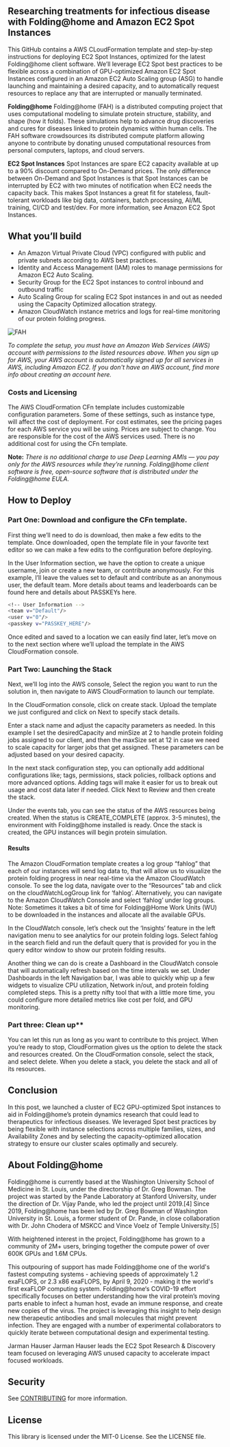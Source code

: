 ## Researching treatments for infectious disease with Folding@home and Amazon EC2 Spot Instances
This GitHub contains a AWS CLoudFormation template and step-by-step instructions for deploying EC2 Spot Instances, optimized for the latest Folding@home client software. We’ll leverage EC2 Spot best practices to be flexible across a combination of GPU-optimized Amazon EC2 Spot Instances configured in an Amazon EC2 Auto Scaling group (ASG) to handle launching and maintaining a desired capacity, and to automatically request resources to replace any that are interrupted or manually terminated. 

**Folding@home**
Folding@home (FAH) is a distributed computing project that uses computational modeling to simulate protein structure, stability, and shape (how it folds). These simulations help to advance drug discoveries and cures for diseases linked to protein dynamics within human cells. The FAH software crowdsources its distributed compute platform allowing anyone to contribute by donating unused computational resources from personal computers, laptops, and cloud servers. 


**EC2 Spot Instances**
Spot Instances are spare EC2 capacity available at up to a 90% discount compared to On-Demand prices. The only difference between On-Demand and Spot Instances is that Spot Instances can be interrupted by EC2 with two minutes of notification when EC2 needs the capacity back. This makes Spot Instances a great fit for stateless, fault-tolerant workloads like big data, containers, batch processing, AI/ML training, CI/CD and test/dev. For more information, see Amazon EC2 Spot Instances. 


## What you’ll build
* An Amazon Virtual Private Cloud (VPC) configured with public and private subnets according to AWS best practices. 
* Identity and Access Management (IAM) roles to manage permissions for Amazon EC2 Auto Scaling.
* Security Group for the EC2 Spot instances to control inbound and outbound traffic
* Auto Scaling Group for scaling EC2 Spot instances in and out as needed using the Capacity Optimized allocation strategy.
* Amazon CloudWatch instance metrics and logs for real-time monitoring of our protein folding progress.
 
 ![FAH](https://user-images.githubusercontent.com/68295015/89449052-5fcc6980-d70d-11ea-9419-e14cafad48e0.png)
 
*To complete the setup, you must have an Amazon Web Services (AWS) account with permissions to the listed resources above. When you sign up for AWS, your AWS account is automatically signed up for all services in AWS, including Amazon EC2. If you don't have an AWS account, find more info about creating an account here.*

### Costs and Licensing
The AWS CloudFormation CFn template includes customizable configuration parameters. Some of these settings, such as instance type, will affect the cost of deployment. For cost estimates, see the pricing pages for each AWS service you will be using. Prices are subject to change. You are responsible for the cost of the AWS services used. There is no additional cost for using the CFn template.

**Note:** _There is no additional charge to use Deep Learning AMIs — you pay only for the AWS resources while they’re running. Folding@home client software is free, open-source software that is distributed under the Folding@home EULA._

## How to Deploy 
### Part One: Download and configure the CFn template.

First thing we’ll need to do is download, then make a few edits to the template. 
Once downloaded, open the template file in your favorite text editor so we can make a few edits to the configuration before deploying.

In the User Information section, we have the option to create a unique username, join or create a new team, or contribute anonymously. For this example, I’ll leave the values set to default and contribute as an anonymous user, the default team. More details about teams and leaderboards can be found here and details about PASSKEYs here. 

```bash
<!-- User Information --> 
<team v="Default"/>
<user v="0"/>
<passkey v="PASSKEY_HERE"/>
```
 
Once edited and saved to a location we can easily find later, let’s move on to the next section where we’ll upload the template in the AWS CloudFormation console. 

### Part Two: Launching the Stack
Next, we’ll log into the AWS console, Select the region you want to run the solution in, then navigate to AWS CloudFormation to launch our template.

In the CloudFormation console, click on create stack. Upload the template we just configured and click on Next to specify stack details.


 

Enter a stack name and adjust the capacity parameters as needed. In this example I set the desiredCapacity and minSize at 2 to handle protein folding jobs assigned to our client, and then the maxSize set at 12 in case we need to scale capacity for larger jobs that get assigned. These parameters can be adjusted based on your desired capacity. 

 

In the next stack configuration step, you can optionally add additional configurations like; tags, permissions, stack policies, rollback options and more advanced options. Adding tags will make it easier for us to break out usage and cost data later if needed. Click Next to Review and then create the stack. 

Under the events tab, you can see the status of the AWS resources being created. When the status is CREATE_COMPLETE (approx. 3-5 minutes), the environment with Folding@home installed is ready. Once the stack is created, the GPU instances will begin protein simulation.

#### Results
The Amazon CloudFormation template creates a log group “fahlog” that each of our instances will send log data to, that will allow us to visualize the protein folding progress in near real-time via the Amazon CloudWatch console. To see the log data, navigate over to the “Resources” tab and click on the cloudWatchLogGroup link for ‘fahlog’. Alternatively, you can navigate to the Amazon CloudWatch Console and select ‘fahlog’ under log groups. Note: Sometimes it takes a bit of time for Folding@Home Work Units (WU) to be downloaded in the instances and allocate all the available GPUs. 

In the CloudWatch console, let’s check out the ‘Insights’ feature in the left navigation menu to see analytics for our protein folding logs. Select fahlog in the search field and run the default query that is provided for you in the query editor window to show our protein folding results.
 
Another thing we can do is create a Dashboard in the CloudWatch console that will automatically refresh based on the time intervals we set. Under Dashboards in the left Navigation bar, I was able to quickly whip up a few widgets to visualize CPU utilization, Network in/out, and protein folding completed steps. This is a pretty nifty tool that with a little more time, you could configure more detailed metrics like cost per fold, and GPU monitoring. 

### Part three: Clean up**
You can let this run as long as you want to contribute to this project. When you’re ready to stop, CloudFormation gives us the option to delete the stack and resources created. On the CloudFormation console, select the stack, and select delete. When you delete a stack, you delete the stack and all of its resources.

## Conclusion
In this post, we launched a cluster of EC2 GPU-optimized Spot instances to aid in Folding@home’s protein dynamics research that could lead to therapeutics for infectious diseases. We leveraged Spot best practices by being flexible with instance selections across multiple families, sizes, and Availability Zones and by selecting the capacity-optimized allocation strategy to ensure our cluster scales optimally and securely. 

## About Folding@home
Folding@home is currently based at the Washington University School of Medicine in St. Louis, under the directorship of Dr. Greg Bowman. The project was started by the Pande Laboratory at Stanford University, under the direction of Dr. Vijay Pande, who led the project until 2019.[4] Since 2019, Folding@home has been led by Dr. Greg Bowman of Washington University in St. Louis, a former student of Dr. Pande, in close collaboration with Dr. John Chodera of MSKCC and Vince Voelz of Temple University.[5]

With heightened interest in the project, Folding@home has grown to a community of 2M+ users, bringing together the compute power of over 600K GPUs and 1.6M CPUs. 

This outpouring of support has made Folding@home one of the world's fastest computing systems - achieving speeds of approximately 1.2 exaFLOPS, or 2.3 x86 exaFLOPS, by April 9, 2020 - making it the world's first exaFLOP computing system. Folding@home‘s COVID-19 effort specifically focuses on better understanding how the viral protein’s moving parts enable to infect a human host, evade an immune response, and create new copies of the virus. The project is leveraging this insight to help design new therapeutic antibodies and small molecules that might prevent infection. They are engaged with a number of experimental collaborators to quickly iterate between computational design and experimental testing. 

Jarman Hauser
Jarman Hauser leads the EC2 Spot Research & Discovery team focused on leveraging AWS unused capacity to accelerate impact focused workloads. 



## Security

See [CONTRIBUTING](CONTRIBUTING.md#security-issue-notifications) for more information.

## License

This library is licensed under the MIT-0 License. See the LICENSE file.

